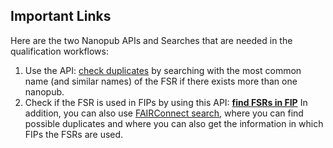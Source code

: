 ## **Important Links**

Here are the two Nanopub APIs and Searches that are needed in the qualification workflows:
1. Use the API: [check duplicates](https://peta-pico.github.io/tapas/tapas.html?api=peta-pico/dsw-nanopub-api&op=/find_gofair_qualified_things_x) by searching with the most common name (and similar names) of the FSR if there exists more than one nanopub.
2. Check if the FSR is used in FIPs by using this API: [**find FSRs in FIP**](https://github.com/peta-pico/dsw-nanopub-api/blob/main/tables/new_matrix_reduced.csv)
In addition, you can also use [FAIRConnect search](https://fairconnect.pro/search-fair-nanopublications/), where you can find possible duplicates and where you can also get the information in which FIPs the FSRs are used.
